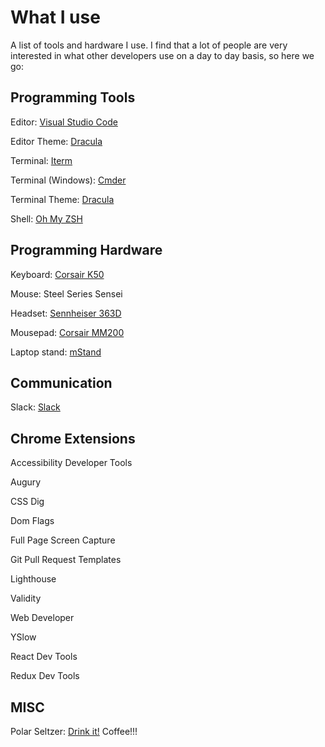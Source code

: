 # What I use
A list of tools and hardware I use. I find that a lot of people are very interested in what other developers use on a day to day basis, so here we go: 

## Programming Tools

Editor: [Visual Studio Code]( https://code.visualstudio.com/d?utm_expid=101350005-35.Eg8306GUR6SersZwpBjURQ.3&utm_referrer=https%3A%2F%2Fwww.google.com%2F)

Editor Theme: [Dracula](https://draculatheme.com/)

Terminal: [Iterm](https://www.iterm2.com/)

Terminal (Windows): [Cmder](http://cmder.net/)

Terminal Theme: [Dracula](https://draculatheme.com/)

Shell: [Oh My ZSH](https://github.com/robbyrussell/oh-my-zsh)

## Programming Hardware

Keyboard: [Corsair K50](http://www.corsair.com/en-us/raptor-k50-gaming-keyboard)

Mouse: Steel Series Sensei

Headset: [Sennheiser 363D](https://www.amazon.com/Sennheiser-Performance-Surround-Gaming-Headset/dp/B008O515CK)

Mousepad: [Corsair MM200](http://www.corsair.com/en-us/corsair-vengeance-mm200-gaming-mouse-mat-xl-edition)

Laptop stand: [mStand](http://www.raindesigninc.com/mstand.html)

## Communication

Slack: [Slack](https://slack.com/)

## Chrome Extensions

Accessibility Developer Tools

Augury

CSS Dig

Dom Flags

Full Page Screen Capture

Git Pull Request Templates

Lighthouse

Validity

Web Developer

YSlow

React Dev Tools

Redux Dev Tools

## MISC

Polar Seltzer: [Drink it!](http://polarseltzer.com/)
Coffee!!!
